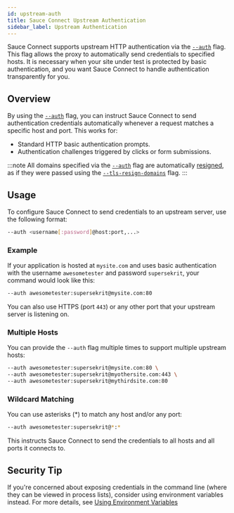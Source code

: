 ```yaml
---
id: upstream-auth
title: Sauce Connect Upstream Authentication
sidebar_label: Upstream Authentication
---
```


Sauce Connect supports upstream HTTP authentication via the [`--auth`](/dev/cli/sauce-connect-5/run/#auth) flag.
This flag allows the proxy to automatically send credentials to specified hosts.
It is necessary when your site under test is protected by basic authentication, and you want Sauce Connect to handle authentication transparently for you.

## Overview

By using the [`--auth`](/dev/cli/sauce-connect-5/run/#auth) flag, you can instruct Sauce Connect to send authentication credentials automatically whenever a request matches a specific host and port. This works for:

- Standard HTTP basic authentication prompts.
- Authentication challenges triggered by clicks or form submissions.

:::note
All domains specified via the [`--auth`](/dev/cli/sauce-connect-5/run/#auth) flag are automatically [resigned](https://docs.saucelabs.com/secure-connections/sauce-connect-5/advanced/security-authentication/#ssl-certificate-bumping), as if they were passed using the [`--tls-resign-domains`](/dev/cli/sauce-connect-5/run/#tls-resign-domains) flag.
:::

## Usage

To configure Sauce Connect to send credentials to an upstream server, use the following format:

```bash
--auth <username[:password]@host:port,...>
```

### Example

If your application is hosted at `mysite.com` and uses basic authentication with the username `awesometester` and password `supersekrit`, your command would look like this:

```bash
--auth awesometester:supersekrit@mysite.com:80
```
You can also use HTTPS (port `443`) or any other port that your upstream server is listening on.

### Multiple Hosts

You can provide the `--auth` flag multiple times to support multiple upstream hosts:

```bash
--auth awesometester:supersekrit@mysite.com:80 \
--auth awesometester:supersekrit@myothersite.com:443 \
--auth awesometester:supersekrit@mythirdsite.com:80
```

### Wildcard Matching

You can use asterisks (*) to match any host and/or any port:

```bash
--auth awesometester:supersekrit@*:*
``` 

This instructs Sauce Connect to send the credentials to all hosts and all ports it connects to.

## Security Tip

If you're concerned about exposing credentials in the command line (where they can be viewed in process lists), consider using environment variables instead. For more details, see [Using Environment Variables](/secure-connections/sauce-connect-5/guides/configuration/#environment-variables)
